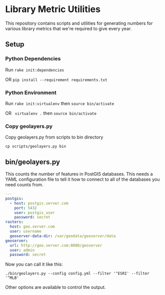 
# Library Metric Utilities

This repository contains scripts and utilities for generating numbers for
various library metrics that we're required to give every year.

## Setup

### Python Dependencies

Run `rake init:dependencies`

OR `pip install --requirement requirements.txt`

### Python Environment

Run `rake init:virtualenv` then `source bin/activate`

OR ` virtualenv .` then `source bin/activate`

### Copy geolayers.py

Copy geolayers.py from scripts to bin directory

`cp scripts/geolayers.py bin`



## bin/geolayers.py

This counts the number of features in PostGIS databases. This needs a YAML
configuration file to tell it how to connect to all of the databases you need
counts from.

```yaml
---
postgis:
  - host: postgis.server.com
    port: 5432
    user: postgis_user
    password: secret
rasters:
  host: geo.server.com
  user: username
  geoserver-data-dir: /var/geodata/geoserver/data
geoserver:
  url: http://geo.server.com:8080/geoserver
  user: admin
  password: secret
```

Now you can call it like this:

```shell
./bin/geolayers.py --config config.yml --filter '^ESRI' --filter '^MLB'
```

Other options are available to control the output.


